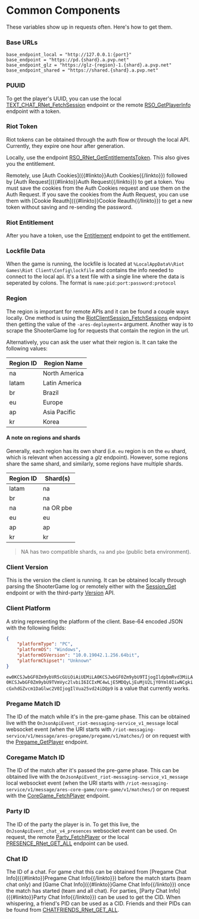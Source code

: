 # Common Components
These variables show up in requests often. Here's how to get them.

### Base URLs
```
base_endpoint_local = "http://127.0.0.1:{port}"
base_endpoint = "https://pd.{shard}.a.pvp.net"
base_endpoint_glz = "https://glz-{region}-1.{shard}.a.pvp.net"
base_endpoint_shared = "https://shared.{shard}.a.pvp.net"
```

### PUUID
To get the player's UUID, you can use the local [TEXT_CHAT_RNet_FetchSession]({{#linkto}}TEXT_CHAT_RNet_FetchSession{{/linkto}}) endpoint or the remote
[RSO_GetPlayerInfo]({{#linkto}}RSO_GetPlayerInfo{{/linkto}}) endpoint with a token.

### Riot Token
Riot tokens can be obtained through the auth flow or through the local API.
Currently, they expire one hour after generation.

Locally, use the endpoint [RSO_RNet_GetEntitlementsToken]({{#linkto}}RSO_RNet_GetEntitlementsToken{{/linkto}}).
This also gives you the entitlement.

Remotely, use [Auth Cookies]({{#linkto}}Auth Cookies{{/linkto}}) followed by [Auth Request]({{#linkto}}Auth Request{{/linkto}}) to get a token.
You must save the cookies from the Auth Cookies request and use them on the Auth Request.
If you save the cookies from the Auth Request, you can use them with [Cookie Reauth]({{#linkto}}Cookie Reauth{{/linkto}}) to get a new token without saving and re-sending the password.

### Riot Entitlement
After you have a token, use the [Entitlement]({{#linkto}}Entitlement{{/linkto}}) endpoint to get the entitlement.

### Lockfile Data
When the game is running, the lockfile is located at `%LocalAppData%\Riot Games\Riot Client\Config\lockfile` and contains the info needed to connect to the local api.
It's a text file with a single line where the data is seperated by colons. The format is `name:pid:port:password:protocol`

### Region
The region is important for remote APIs and it can be found a couple ways locally.
One method is using the [RiotClientSession_FetchSessions]({{#linkto}}RiotClientSession_FetchSessions{{/linkto}}) endpoint then getting the value of the `-ares-deployment=` argument.
Another way is to scrape the ShooterGame log for requests that contain the region in the url.

Alternatively, you can ask the user what their region is. It can take the following values:

| Region ID | Region Name      |
|-----------| ---------------- |
| na        | North America    |
| latam     | Latin America    |
| br        | Brazil           |
| eu        | Europe           |
| ap        | Asia Pacific     |
| kr        | Korea            |

#### A note on regions and shards
Generally, each region has its own shard (i.e. `eu` region is on the `eu` shard, which is relevant when accessing a *glz* endpoint). However, some regions share the same shard, and similarly, some regions have multiple shards.

| Region ID | Shard(s) |
|-----------|-------|
| latam | na |
| br | na |
| na | na OR pbe |
| eu | eu |
| ap | ap |
| kr | kr |

> NA has two compatible shards, `na` and `pbe` (public beta environment).

### Client Version
This is the version the client is running.
It can be obtained locally through parsing the ShooterGame log or remotely either with the [Session_Get]({{#linkto}}Session_Get{{/linkto}}) endpoint or with the third-party [Version]({{#linkto}}Version{{/linkto}}) API. 

### Client Platform
A string representing the platform of the client. Base-64 encoded JSON with the following fields:
```json
{
    "platformType": "PC",
    "platformOS": "Windows",
    "platformOSVersion": "10.0.19042.1.256.64bit",
    "platformChipset": "Unknown"
}
```
`ew0KCSJwbGF0Zm9ybVR5cGUiOiAiUEMiLA0KCSJwbGF0Zm9ybU9TIjogIldpbmRvd3MiLA0KCSJwbGF0Zm9ybU9TVmVyc2lvbiI6ICIxMC4wLjE5MDQyLjEuMjU2LjY0Yml0IiwNCgkicGxhdGZvcm1DaGlwc2V0IjogIlVua25vd24iDQp9` is a value that currently works.

### Pregame Match ID
The ID of the match while it's in the pre-game phase.
This can be obtained live with the `OnJsonApiEvent_riot-messaging-service_v1_message` local websocket event
(when the URI starts with `/riot-messaging-service/v1/message/ares-pregame/pregame/v1/matches/`)
or on request with the [Pregame_GetPlayer]({{#linkto}}Pregame_GetPlayer{{/linkto}}) endpoint.

### Coregame Match ID
The ID of the match after it's passed the pre-game phase.
This can be obtained live with the `OnJsonApiEvent_riot-messaging-service_v1_message` local websocket event
(when the URI starts with `/riot-messaging-service/v1/message/ares-core-game/core-game/v1/matches/`)
or on request with the [CoreGame_FetchPlayer]({{#linkto}}CoreGame_FetchPlayer{{/linkto}}) endpoint.

### Party ID
The ID of the party the player is in. To get this live, the `OnJsonApiEvent_chat_v4_presences` websocket event can be used.
On request, the remote [Party_FetchPlayer]({{#linkto}}Party_FetchPlayer{{/linkto}}) or the local
[PRESENCE_RNet_GET_ALL]({{#linkto}}PRESENCE_RNet_GET_ALL{{/linkto}}) endpoint can be used.

### Chat ID
The ID of a chat. For game chat this can be obtained from [Pregame Chat Info]({{#linkto}}Pregame Chat Info{{/linkto}})
before the match starts (team chat only) and [Game Chat Info]({{#linkto}}Game Chat Info{{/linkto}})
once the match has started (team and all chat). For parties, [Party Chat Info]({{#linkto}}Party Chat Info{{/linkto}})
can be used to get the CID. When whispering, a friend's PID can be used as a CID.
Friends and their PIDs can be found from [CHATFRIENDS_RNet_GET_ALL]({{#linkto}}CHATFRIENDS_RNet_GET_ALL{{/linkto}}).

